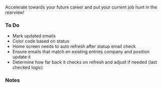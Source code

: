 Accelerate towards your future career and put your current job hunt in the rearview!

### To Do
- Mark updated emails
- Color code based on status
- Home screen needs to auto refresh after statup email check
- Ensure emails that match en existing entries company and position update it 
- Determine how far back it checks on refresh and adjust if needed (last checked logic)

### Notes
